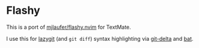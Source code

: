 # Flashy

This is a port of [mjlaufer/flashy.nvim](https://www.github.com/mjlaufer/flashy.nvim) for TextMate.

I use this for [lazygit](https://github.com/jesseduffield/lazygit) (and `git diff`) syntax highlighting via [git-delta](https://github.com/dandavison/delta) and [bat](https://github.com/sharkdp/bat).


